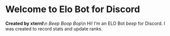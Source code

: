 # Welcome to Elo Bot for Discord
**Created by xternl**\n
*Beep Boop Bop*\n
Hi! I’m an ELO Bot *beep* for Discord. I was created to record stats and update ranks.
